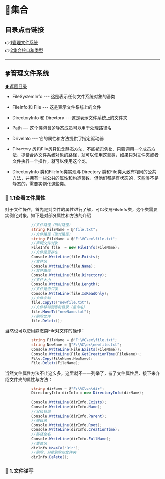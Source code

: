# :maple_leaf:集合

<p id="title"></p>

## 目录点击链接
:point_right:<a href="#one" >1管理文件系统<a><br>
:point_right:<a href="#two" >2集合接口和类型<a><br>


 ***
<p id = "one"></p>  
  
## :four_leaf_clover:管理文件系统 ##

<a href="#title">:arrow_up:返回目录</a>

* FileSystemInfo --- 这是表示任何文件系统对象的基类

* FileInfo 和 File --- 这是表示文件系统上的文件

* DirectoryInfo 和 Directory ---这是表示文件系统上的文件夹

* Path --- 这个类包含的静态成员可以用于处理路径名

* DriveInfo --- 它的属性和方法提供了指定驱动器

* Directory 类和File类只包含静态方法，不能被实例化，只要调用一个成员方法，提供合适文件系统对象的路径，就可以使用这些类，如果只对文件夹或者文件执行一个操作，就可以使用这个类。

* DirectoryInfo 类和FileInfo类实现与 Directory 类和File类大致有相同的公共方法，并拥有一些公共的属性和构造函数，但他们都是有状态的，这些类不是静态的，需要实例化这些类。

### :leaves: 1.1查看文件属性 ###

对于文件操作，首先是对文件的属性进行了解，可以使用FileInfo类，这个类需要实例化对象。如下是对部分属性和方法的介绍

```C#
            //文件路径（相对路径）
            string FileName = @"file.txt";
            //文件路径（绝对路径）
            string FileName = @"F:\VC\ex\file.txt";
            //声明文件对象
            FileInfo file  = new FileInfo(FileName);
            //文件是否存在
            Console.WriteLine(file.Exists);
            //文件名
            Console.WriteLine(file.Name);
            //文件路径
            Console.WriteLine(file.Directory);
            //文件大小
            Console.WriteLine(file.Length);
            //文件是否只读
            Console.WriteLine(file.IsReadOnly);
            //文件复制
            file.CopyTo("newfile.txt");
            //文件移动到当前目录（重命名）
            file.MoveTo("newName.txt");
            //删除文件
            file.Delete();
 ```
当然也可以使用静态类File对文件的操作：

```C#
            string FileName = @"F:\VC\ex\file.txt";
            string NewName = @"F:\VC\ex\newfile.txt";
            Console.WriteLine(File.Exists(FileName));
            Console.WriteLine(File.GetCreationTime(FileName));
            File.Copy(FileName,NewName);
            File.Delete(FileName);
```
当然文件属性方法不止这么多，这里就不一一列举了，有了文件属性后，接下来介绍文件夹的属性与方法：

```C#
            string dirName = @"F:\VC\ex\dir";
            DirectoryInfo dirInfo = new DirectoryInfo(dirName);
            
            Console.WriteLine(dirInfo.Exists);
            Console.WriteLine(dirInfo.Name);
            //父级目录
            Console.WriteLine(dirInfo.Parent);
            //根目录
            Console.WriteLine(dirInfo.Root);
            Console.WriteLine(dirInfo.CreationTime);
            //路径全名
            Console.WriteLine(dirInfo.FullName);
            //重命名
            dirInfo.MoveTo("Dir");
            //删除，只能删除空文件夹
            dirInfo.Delete();
```
### :leaves: 1.文件读写 ###

